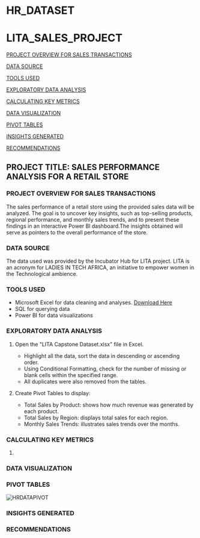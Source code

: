 # HR_DATASET

# LITA_SALES_PROJECT

[PROJECT OVERVIEW FOR SALES TRANSACTIONS](#project-overview-for-sales-transactions)

[DATA SOURCE](#data-source)

[TOOLS USED](#tools-used)

[EXPLORATORY DATA ANALYSIS](#exploratory-data-analysis)

[CALCULATING KEY METRICS](#calculating-key-metrics)

[DATA VISUALIZATION](#data-visualization)

[PIVOT TABLES](#pivot-tables)

[INSIGHTS GENERATED](#insights-generated)

[RECOMMENDATIONS](#recommendations)


## PROJECT TITLE: SALES PERFORMANCE ANALYSIS FOR A RETAIL STORE
### PROJECT OVERVIEW FOR SALES TRANSACTIONS
The sales performance of a retail store using the provided sales data will be analyzed. The goal is to uncover key insights, such as top-selling products, regional performance, and monthly sales trends, and to present these findings in an interactive Power Bl dashboard.The insights obtained will serve as pointers to the overall performance of the store.
### DATA SOURCE
The data used was provided by the Incubator Hub for LITA project. LITA is an acronym for LADIES IN TECH AFRICA, an initiative to empower women in the Technological ambience.
### TOOLS USED
- Microsoft Excel for data cleaning and analyses. [Download Here](www.microsoft.com)
- SQL for querying data
- Power BI for data visualizations
### EXPLORATORY DATA ANALYSIS
  1. Open the "LITA Capstone Dataset.xlsx" file in Excel.
     -  Highlight all the data, sort the data in descending or ascending order.
     - Using Conditional Formatting, check for the number of missing or blank cells within the specified range.
     - All duplicates were also removed from the tables.

  2. Create Pivot Tables to display:
     - Total Sales by Product: shows how much revenue was generated by each product.
     - Total Sales by Region: displays total sales for each region.
     - Monthly Sales Trends: illustrates sales trends over the months.
       
  ### CALCULATING KEY METRICS
  1. 


### DATA VISUALIZATION


### PIVOT TABLES
![HRDATAPIVOT](https://github.com/user-attachments/assets/d6e94526-ed36-4ba2-b863-2024f1034790)

### INSIGHTS GENERATED

### RECOMMENDATIONS
